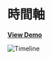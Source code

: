 # 時間軸

[**View Demo**](https://hwahii.github.io/27LayoutPractices/019-timeline/)

![Timeline](https://raw.githubusercontent.com/hwahii/27LayoutPractices/master/screenshots/screenshot-019.gif)